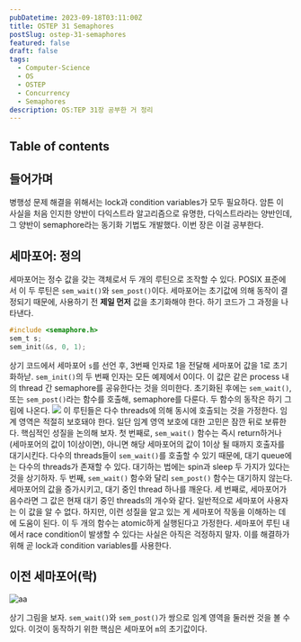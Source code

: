 ```yaml
---
pubDatetime: 2023-09-18T03:11:00Z
title: OSTEP 31 Semaphores
postSlug: ostep-31-semaphores
featured: false
draft: false
tags:
  - Computer-Science
  - OS
  - OSTEP
  - Concurrency
  - Semaphores
description: OS:TEP 31장 공부한 거 정리
---
```


## Table of contents

## 들어가며

병행성 문제 해결을 위해서는 lock과 condition variables가 모두 필요하다.
암튼 이 사실을 처음 인지한 양반이 다익스트라 알고리즘으로 유명한, 다익스트라라는 양반인데, 그 양반이 semaphore라는 동기화 기법도 개발했다.
이번 장은 이걸 공부한다.

## 세마포어: 정의

세마포어는 정수 값을 갖는 객체로서 두 개의 루틴으로 조작할 수 있다.
POSIX 표준에서 이 두 루틴은 `sem_wait()`와 `sem_post()`이다.
세마포어는 초기값에 의해 동작이 결정되기 때문에, 사용하기 전 **제일 먼저** 값을 초기화해야 한다.
하기 코드가 그 과정을 나타낸다.

```c
#include <semaphore.h>
sem_t s;
sem_init(&s, 0, 1);
```

상기 코드에서 세마포어 `s`를 선언 후, 3번째 인자로 1을 전달해 세마포어 값을 1로 초기화하낟.
`sem_init()`의 두 번째 인자는 모든 예제에서 0이다.
이 값은 같은 process 내의 thread 간 semaphore를 공유한다는 것을 의미한다.
초기화된 후에는 `sem_wait()`, 또는 `sem_post()`라는 함수를 호출해, semaphore를 다룬다.
두 함수의 동작은 하기 그림에 나온다.
![](https://res.cloudinary.com/gyunseo-blog/image/upload/v1698669625/ostep-31-semaphores-1694974842445.jpeg)
이 루틴들은 다수 threads에 의해 동시에 호출되는 것을 가정한다.
임계 영역은 적절히 보호돼야 한다.
일단 임계 영역 보호에 대한 고민은 잠깐 뒤로 보류한다.
핵심적인 성질을 논의해 보자.
첫 번째로, `sem_wait()` 함수는 즉시 return하거나 (세마포어의 값이 1이상이면), 아니면 해당 세마포어의 값이 1이상 될 때까지 호출자를 대기시킨다.
다수의 threads들이 `sem_wait()`를 호출할 수 있기 때문에, 대기 queue에는 다수의 threads가 존재할 수 있다.
대기하는 법에는 spin과 sleep 두 가지가 있다는 것을 상기하자.
두 번째, `sem_wait()` 함수와 달리 `sem_post()` 함수는 대기하지 않는다. 세마포어의 값을 증가시키고, 대기 중인 thread 하나를 깨운다.
세 번째로, 세마포어가 음수라면 그 값은 현재 대기 중인 threads의 개수와 같다.
일반적으로 세마포어 사용자는 이 값을 알 수 없다. 하지만, 이런 성질을 알고 있는 게 세마포어 작동을 이해하는 데에 도움이 된다.
이 두 개의 함수는 atomic하게 실행된다고 가정한다.
세마포어 루틴 내에서 race condition이 발생할 수 있다는 사실은 아직은 걱정하지 말자.
이를 해결하가 위해 곧 lock과 condition variables를 사용한다.

## 이전 세마포어(락)

![aa](https://res.cloudinary.com/gyunseo-blog/image/upload/v1698669625/ostep-31-semaphores-1695006397149.jpeg)

상기 그림을 보자.
`sem_wait()`와 `sem_post()`가 쌍으로 임계 영역을 둘러싼 것을 볼 수 있다.
이것이 동작하기 위한 핵심은 세마포어 `m`의 초기값이다.
